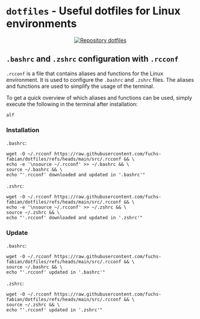 # `dotfiles` - Useful dotfiles for Linux environments

<div align="center">
  <a href="https://github.com/fuchs-fabian/dotfiles">
    <img src="https://github-readme-stats.vercel.app/api/pin/?username=fuchs-fabian&repo=dotfiles&theme=holi&hide_border=true&border_radius=10" alt="Repository dotfiles" />
  </a>
</div>

## `.bashrc` and `.zshrc` configuration with `.rcconf`

`.rcconf` is a file that contains aliases and functions for the Linux environment. It is used to configure the `.bashrc` and `.zshrc` files. The aliases and functions are used to simplify the usage of the terminal.

To get a quick overview of which aliases and functions can be used, simply execute the following in the terminal after installation:

```shell
alf
```

### Installation

`.bashrc`:

```shell
wget -O ~/.rcconf https://raw.githubusercontent.com/fuchs-fabian/dotfiles/refs/heads/main/src/.rcconf && \
echo -e '\nsource ~/.rcconf' >> ~/.bashrc && \
source ~/.bashrc && \
echo "'.rcconf' downloaded and updated in '.bashrc'"
```

`.zshrc`:

```shell
wget -O ~/.rcconf https://raw.githubusercontent.com/fuchs-fabian/dotfiles/refs/heads/main/src/.rcconf && \
echo -e '\nsource ~/.rcconf' >> ~/.zshrc && \
source ~/.zshrc && \
echo "'.rcconf' downloaded and updated in '.zshrc'"
```

### Update

`.bashrc`:

```shell
wget -O ~/.rcconf https://raw.githubusercontent.com/fuchs-fabian/dotfiles/refs/heads/main/src/.rcconf && \
source ~/.bashrc && \
echo "'.rcconf' updated in '.bashrc'"
```

`.zshrc`:

```shell
wget -O ~/.rcconf https://raw.githubusercontent.com/fuchs-fabian/dotfiles/refs/heads/main/src/.rcconf && \
source ~/.zshrc && \
echo "'.rcconf' updated in '.zshrc'"
```
